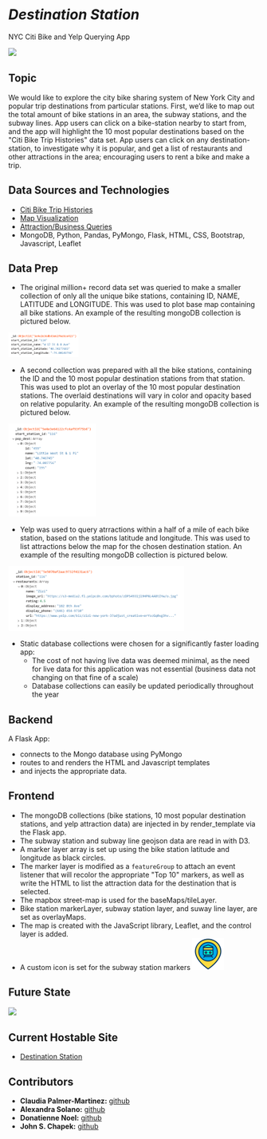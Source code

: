 # **_Destination Station_**  

NYC Citi Bike and Yelp Querying App  

<img src="static/images/Title_Slide.PNG" width="60%">  


## Topic  
We would like to explore the city bike sharing system of New York City and popular trip destinations from particular stations. First, we’d like to map out the total amount of bike stations in an area, the subway stations, and the subway lines. App users can click on a bike-station nearby to start from, and the app will highlight the 10 most popular destinations based on the "Citi Bike Trip Histories" data set. App users can click on any destination-station, to investigate why it is popular, and get a list of restaurants and other attractions in the area; encouraging users to rent a bike and make a trip.  


## Data Sources and Technologies  
* [Citi Bike Trip Histories](https://www.citibikenyc.com/system-data)  
* [Map Visualization](https://docs.mapbox.com/api/maps/)  
* [Attraction/Business Queries](https://www.yelp.com)  
* MongoDB, Python, Pandas, PyMongo, Flask, HTML, CSS, Bootstrap, Javascript, Leaflet  


## Data Prep  

* The original million+ record data set was queried to make a smaller collection of only all the unique bike stations, containing ID, NAME, LATITUDE and LONGITUDE. This was used to plot base map containing all bike stations. An example of the resulting mongoDB collection is pictured below.   
<img src="static/images/unique_stations.png" width="28%">  

* A second collection was prepared with all the bike stations, containing the ID and the 10 most popular destination stations from that station. This was used to plot an overlay of the 10 most popular destination stations. The overlaid destinations will vary in color and opacity based on relative popularity. An example of the resulting mongoDB collection is pictured below.  
<img src="static/images/popular_stations.png" width="35%">  

* Yelp was used to query atrractions within a half of a mile of each bike station, based on the stations latitude and longitude. This was used to list attractions below the map for the chosen destination station. An example of the resulting mongoDB collection is pictured below.  
<img src="static/images/attractions.png" width="70%">   

* Static database collections were chosen for a significantly faster loading app:  
	- The cost of not having live data was deemed minimal, as the need for live data for this application was not essential (business data not changing on that fine of a scale)  
	- Database collections can easily be updated periodically throughout the year  


## Backend  
A Flask App:  
* connects to the Mongo database using PyMongo  
* routes to and renders the HTML and Javascript templates    
* and injects the appropriate data.  


## Frontend
* The mongoDB collections (bike stations, 10 most popular destination stations, and yelp attraction data) are injected in by render_template via the Flask app.  
* The subway station and subway line geojson data are read in with D3.  
* A marker layer array is set up using the bike station latitude and longitude as black circles.  
* The marker layer is modified as a `featureGroup` to attach an event listener that will recolor the appropriate "Top 10" markers, as well as write the HTML to list the attraction data for the destination that is selected.  
* The mapbox street-map is used for the baseMaps/tileLayer.  
* Bike station markerLayer, subway station layer, and suway line layer, are set as overlayMaps.  
* The map is created with the JavaScript library, Leaflet, and the control layer is added.  
* A custom icon is set for the subway station markers <img src="/static/images/location.png">  

## Future State  
<img src="static/images/Future_State.PNG" width="60%">


## Current Hostable Site
* [Destination Station](https://code-sparrow.github.io/Destination-Station/hostable_site/)


## Contributors 
* __Claudia Palmer-Martinez:__ [github](https://github.com/Claud50623)
* __Alexandra Solano:__ [github](https://github.com/alexsolano36)
* __Donatienne Noel:__ [github](https://github.com/donatiennenoel)
* __John S. Chapek:__ [github](https://github.com/code-sparrow)